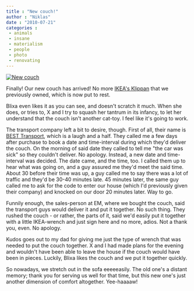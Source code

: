 ```yaml
---
title : "New couch!"
author : "Niklas"
date : "2010-07-21"
categories : 
 - animals
 - insane
 - materialism
 - people
 - photo
 - renovating
---
```


[![](http://farm5.static.flickr.com/4135/4814535669_5e47494c4e.jpg "New couch")](http://www.flickr.com/photos/pivic/4814535669/)

Finally! Our new couch has arrived! No more [IKEA's Klippan](http://www.ikea.com/PIAimages/77850_PE200069_S4.JPG) that we previously owned, which is now put to rest.

Blixa even likes it as you can see, and doesn't scratch it much. When she does, or tries to, X and I try to squash her tantrum in its infancy, to let her understand that the couch isn't another cat-toy. I feel like it's going to work.

The transport company left a bit to desire, though. First of all, their name is [BEST Transport](http://www.besttransport.se), which is a laugh and a half. They called me a few days after purchase to book a date and time-interval during which they'd deliver the couch. On the morning of said date they called to tell me "the car was sick" so they couldn't deliver. No apology. Instead, a new date and time-interval was decided. The date came, and the time, too. I called them up to hear what was going on, and a guy assured me they'd meet the said time. About 30 before their time was up, a guy called me to say there was a lot of traffic and they'd be 30-40 minutes late. 45 minutes later, the same guy called me to ask for the code to enter our house (which I'd previously given their company) and knocked on our door 20 minutes later. Way to go.

Funnily enough, the sales-person at EM, where we bought the couch, said the transport guys would deliver it and put it together. No such thing. They rushed the couch - or rather, the parts of it, said we'd easily put it together with a little IKEA-wrench and just sign here and no more, adios. Not a thank you, even. No apology.

Kudos goes out to my dad for giving me just the type of wrench that was needed to put the couch together. X and I had made plans for the evening and wouldn't have been able to leave the house if the couch would have been in pieces. Luckily, Blixa likes the couch and we put it together quickly.

So nowadays, we stretch out in the sofa eeeeeasily. The old one's a distant memory; thank you for serving us well for that time, but this new one's just another dimension of comfort altogether. Yee-haaaaw!
